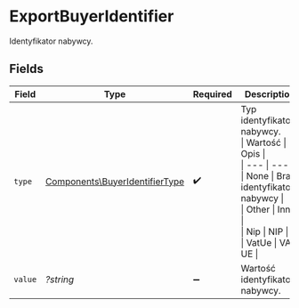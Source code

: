 # ExportBuyerIdentifier

Identyfikator nabywcy.


## Fields

| Field                                                                                                                                                  | Type                                                                                                                                                   | Required                                                                                                                                               | Description                                                                                                                                            |
| ------------------------------------------------------------------------------------------------------------------------------------------------------ | ------------------------------------------------------------------------------------------------------------------------------------------------------ | ------------------------------------------------------------------------------------------------------------------------------------------------------ | ------------------------------------------------------------------------------------------------------------------------------------------------------ |
| `type`                                                                                                                                                 | [Components\BuyerIdentifierType](../../Models/Components/BuyerIdentifierType.md)                                                                       | :heavy_check_mark:                                                                                                                                     | Typ identyfikatora nabywcy.<br/>\| Wartość \| Opis \|<br/>\| --- \| --- \|<br/>\| None \| Brak identyfikatora nabywcy \|<br/>\| Other \| Inny \|<br/>\| Nip \| NIP \|<br/>\| VatUe \| VAT UE \|<br/> |
| `value`                                                                                                                                                | *?string*                                                                                                                                              | :heavy_minus_sign:                                                                                                                                     | Wartość identyfikatora nabywcy.                                                                                                                        |